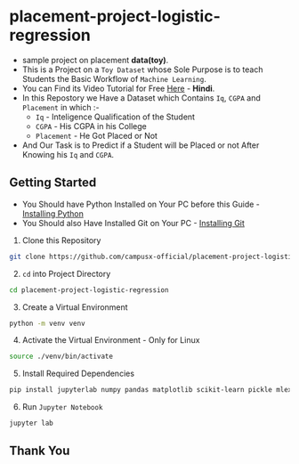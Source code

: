 # placement-project-logistic-regression
- sample project on placement **data(toy)**.
- This is a Project on a `Toy Dataset` whose Sole Purpose is to teach Students the Basic Workflow of `Machine Learning`.
- You can Find its Video Tutorial for Free [Here](https://youtu.be/dr7z7a_8lQw?si=IoA0rf9OdWkUbDij) - **Hindi**.
- In this Repostory we Have a Dataset which Contains `Iq`, `CGPA` and `Placement` in which :-
  - `Iq` - Inteligence Qualification of the Student
  - `CGPA` - His CGPA in his College
  - `Placement` - He Got Placed or Not
- And Our Task is to Predict if a Student will be Placed or not After Knowing his `Iq` and `CGPA`.

## Getting Started
- You Should have Python Installed on Your PC before this Guide - [Installing Python](https://python.org)
- You Should also Have Installed Git on Your PC - [Installing Git](https://git-scm.com/)
1. Clone this Repository
```bash
git clone https://github.com/campusx-official/placement-project-logistic-regression.git
```
2. `cd` into Project Directory
```bash
cd placement-project-logistic-regression
```
3. Create a Virtual Environment
```bash
python -m venv venv
```
4. Activate the Virtual Environment - Only for Linux
```bash
source ./venv/bin/activate
```
5. Install Required Dependencies
```bash
pip install jupyterlab numpy pandas matplotlib scikit-learn pickle mlextend
```
6. Run `Jupyter Notebook`
```bash
jupyter lab
```
## Thank You
